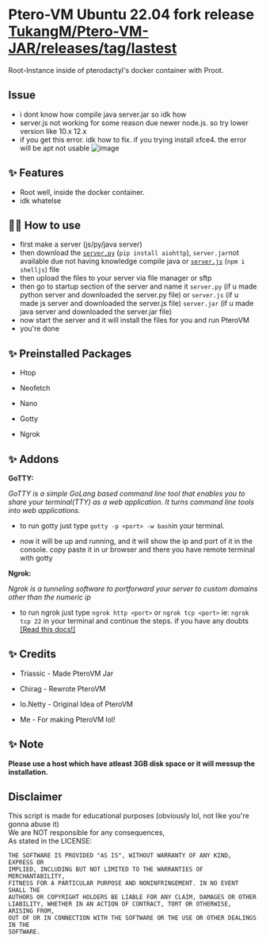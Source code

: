 # Ptero-VM Ubuntu 22.04 fork release [TukangM/Ptero-VM-JAR/releases/tag/lastest](https://github.com/TukangM/Ptero-VM-JAR/releases/tag/lastest)

Root-Instance inside of pterodactyl's docker container with Proot.

## Issue
 - i dont know how compile java server.jar so idk how
 - server.js not working for some reason due newer node.js. so try lower version like 10.x 12.x 
 - if you get this error. idk how to fix. if you trying install xfce4. the error will be apt not usable
![image](https://github.com/TukangM/Ptero-vm/assets/91467886/b293d4bf-2156-4540-8c0f-2ed24d71b081)


## ✨ Features

- Root well, inside the docker container.
- idk whatelse

## 💁‍♀️ How to use

- first make a server (js/py/java server)
- then download the [`server.py`](https://raw.githubusercontent.com/TukangM/Ptero-vm/main/server.py) (`pip install aiohttp`), `server.jar`not available due not having knowledge compile java or [`server.js`](https://raw.githubusercontent.com/afnan007a/Ptero-vm/main/server.js) (`npm i shelljs`) file  
- then upload the files to your server via file manager or sftp
- then go to startup section of the server and name it `server.py` (if u made python server and downloaded the server.py file) or `server.js` (if u made js server and downloaded the server.js file)  `server.jar` (if u made java server and downloaded the server.jar file)
- now start the server and it will install the files for you and run PteroVM
- you're done

## ✨ Preinstalled Packages

- Htop

- Neofetch

- Nano

- Gotty

- Ngrok


## ✨ Addons

 __GoTTY:__
 
 _GoTTY is a simple GoLang based command line tool that enables you to share your terminal(TTY) as a web application. It turns command line tools into web applications._

- to run gotty just type `gotty -p <port> -w bash`in your terminal.

- now it will be up and running, and it will show the ip and port of it in the console. copy paste it in ur browser and there you have remote terminal with gotty

__Ngrok:__
 
 _Ngrok is a tunneling software to portforward your server  to custom domains other than the numeric ip_

- to run ngrok just type `ngrok http <port>` or `ngrok tcp <port>` ie: `ngrok tcp 22`  in your terminal and continue the steps. if you have any doubts [[Read this docs!]](https://ngrok.com/docs)


## ✨ Credits

- Triassic - Made PteroVM Jar

- Chirag - Rewrote PteroVM

- Io.Netty - Original Idea of PteroVM

- Me - For making PteroVM lol!

## ✨ Note

**Please use a host which have atleast 3GB disk space or it will messup the installation.**

## Disclaimer

This script is made for educational purposes (obviously lol, not like you're gonna abuse it)  
We are NOT responsible for any consequences,  
As stated in the LICENSE:
```
THE SOFTWARE IS PROVIDED "AS IS", WITHOUT WARRANTY OF ANY KIND, EXPRESS OR
IMPLIED, INCLUDING BUT NOT LIMITED TO THE WARRANTIES OF MERCHANTABILITY,
FITNESS FOR A PARTICULAR PURPOSE AND NONINFRINGEMENT. IN NO EVENT SHALL THE
AUTHORS OR COPYRIGHT HOLDERS BE LIABLE FOR ANY CLAIM, DAMAGES OR OTHER
LIABILITY, WHETHER IN AN ACTION OF CONTRACT, TORT OR OTHERWISE, ARISING FROM,
OUT OF OR IN CONNECTION WITH THE SOFTWARE OR THE USE OR OTHER DEALINGS IN THE
SOFTWARE.
```
